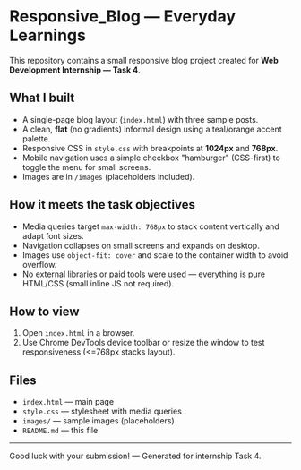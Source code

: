 # Responsive_Blog — Everyday Learnings

This repository contains a small responsive blog project created for **Web Development Internship — Task 4**.

## What I built
- A single-page blog layout (`index.html`) with three sample posts.
- A clean, **flat** (no gradients) informal design using a teal/orange accent palette.
- Responsive CSS in `style.css` with breakpoints at **1024px** and **768px**.
- Mobile navigation uses a simple checkbox "hamburger" (CSS-first) to toggle the menu for small screens.
- Images are in `/images` (placeholders included).

## How it meets the task objectives
- Media queries target `max-width: 768px` to stack content vertically and adapt font sizes.
- Navigation collapses on small screens and expands on desktop.
- Images use `object-fit: cover` and scale to the container width to avoid overflow.
- No external libraries or paid tools were used — everything is pure HTML/CSS (small inline JS not required).

## How to view
1. Open `index.html` in a browser.
2. Use Chrome DevTools device toolbar or resize the window to test responsiveness (<=768px stacks layout).

## Files
- `index.html` — main page
- `style.css` — stylesheet with media queries
- `images/` — sample images (placeholders)
- `README.md` — this file

---
Good luck with your submission! — Generated for internship Task 4.
